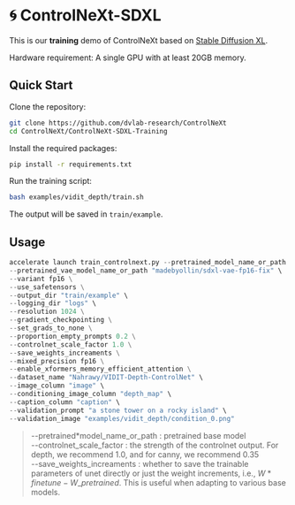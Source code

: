 # 🌀 ControlNeXt-SDXL

This is our **training** demo of ControlNeXt based on [Stable Diffusion XL](stabilityai/stable-diffusion-xl-base-1.0).

Hardware requirement: A single GPU with at least 20GB memory.

## Quick Start

Clone the repository:

```bash
git clone https://github.com/dvlab-research/ControlNeXt
cd ControlNeXt/ControlNeXt-SDXL-Training
```

Install the required packages:

```bash
pip install -r requirements.txt
```

Run the training script:

```bash
bash examples/vidit_depth/train.sh
```

The output will be saved in `train/example`.

## Usage

```python
accelerate launch train_controlnext.py --pretrained_model_name_or_path "stabilityai/stable-diffusion-xl-base-1.0" \
--pretrained_vae_model_name_or_path "madebyollin/sdxl-vae-fp16-fix" \
--variant fp16 \
--use_safetensors \
--output_dir "train/example" \
--logging_dir "logs" \
--resolution 1024 \
--gradient_checkpointing \
--set_grads_to_none \
--proportion_empty_prompts 0.2 \
--controlnet_scale_factor 1.0 \
--save_weights_increaments \
--mixed_precision fp16 \
--enable_xformers_memory_efficient_attention \
--dataset_name "Nahrawy/VIDIT-Depth-ControlNet" \
--image_column "image" \
--conditioning_image_column "depth_map" \
--caption_column "caption" \
--validation_prompt "a stone tower on a rocky island" \
--validation_image "examples/vidit_depth/condition_0.png"
```

> --pretrained*model_name_or_path : pretrained base model \
> --controlnet_scale_factor : the strength of the controlnet output. For depth, we recommend 1.0, and for canny, we recommend 0.35 \
> --save_weights_increaments : whether to save the trainable parameters of unet directly or just the weight increments, i.e., $W*{finetune} - W\_{pretrained}$. This is useful when adapting to various base models.
